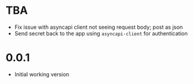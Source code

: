 # TBA

- Fix issue with asyncapi client not seeing request body; post as json
- Send secret back to the app using `asyncapi-client` for authentication

# 0.0.1

- Initial working version
